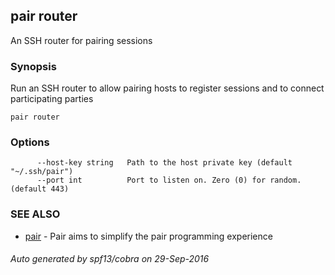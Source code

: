 ## pair router

An SSH router for pairing sessions

### Synopsis


Run an SSH router to allow pairing hosts to register sessions and to connect participating parties

```
pair router
```

### Options

```
      --host-key string   Path to the host private key (default "~/.ssh/pair")
      --port int          Port to listen on. Zero (0) for random. (default 443)
```

### SEE ALSO
* [pair](pair.md)	 - Pair aims to simplify the pair programming experience

###### Auto generated by spf13/cobra on 29-Sep-2016
